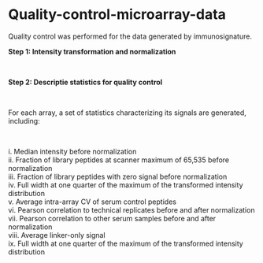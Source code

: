 # Quality-control-microarray-data

Quality control was performed for the data generated by immunosignature. 

**Step 1: Intensity transformation and normalization**


<br />


**Step 2: Descriptie statistics for quality control** 


<br />


For each array, a set of statistics characterizing its signals are generated, including:

<br />

i. Median intensity before normalization 
<br />
ii. Fraction of library peptides at scanner maximum of 65,535 before normalization
<br />
iii. Fraction of library peptides with zero signal before normalization
<br />
iv. Full width at one quarter of the maximum of the transformed intensity distribution
<br />
v. Average intra-array CV of serum control peptides
<br />
vi.	Pearson correlation to technical replicates before and after normalization 
<br />
vii. Pearson correlation to other serum samples before and after normalization 
<br />
viii. Average linker-only signal
<br />
ix. Full width at one quarter of the maximum of the transformed intensity distribution


